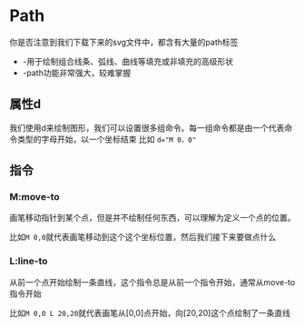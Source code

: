 # Path
你是否注意到我们下载下来的svg文件中，都含有大量的path标签

- -用于绘制组合线条、弧线、曲线等填充或非填充的高级形状
- -path功能非常强大，较难掌握 

## 属性d
我们使用d来绘制图形，我们可以设置很多组命令。每一组命令都是由一个代表命令类型的字母开始，以一个坐标结束
比如 `d="M 0，0"`

## 指令

### M:move-to
画笔移动指针到某个点，但是并不绘制任何东西，可以理解为定义一个点的位置。

比如`M 0,0`就代表画笔移动到这个这个坐标位置，然后我们接下来要做点什么

### L:line-to
从前一个点开始绘制一条直线，这个指令总是从前一个指令开始，通常从move-to指令开始

比如`M 0,0 L 20,20`就代表画笔从[0,0]点开始，向[20,20]这个点绘制了一条直线


